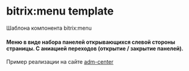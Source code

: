 # bitrix:menu template
Шаблона компонента bitrix:menu

#### Меню в виде набора панелей открывающихся слевой стороны страницы. С аниацией переходов (открытие / закрытие панелей).
Пример реализации на сайте [adm-center](adm-center.ru)
